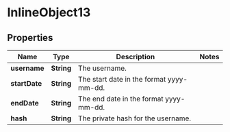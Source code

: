 

# InlineObject13

## Properties

Name | Type | Description | Notes
------------ | ------------- | ------------- | -------------
**username** | **String** | The username. | 
**startDate** | **String** | The start date in the format yyyy-mm-dd. | 
**endDate** | **String** | The end date in the format yyyy-mm-dd. | 
**hash** | **String** | The private hash for the username. | 



